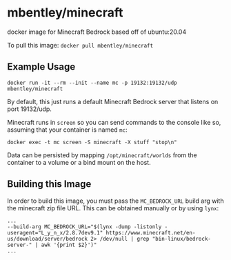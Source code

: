# mbentley/minecraft

docker image for Minecraft Bedrock
based off of ubuntu:20.04

To pull this image:
`docker pull mbentley/minecraft`

## Example Usage

```
docker run -it --rm --init --name mc -p 19132:19132/udp mbentley/minecraft
```

By default, this just runs a default Minecraft Bedrock server that listens on port 19132/udp.

Minecraft runs in `screen` so you can send commands to the console like so, assuming that your container is named `mc`:

```
docker exec -t mc screen -S minecraft -X stuff "stop\n"
```

Data can be persisted by mapping `/opt/minecraft/worlds` from the container to a volume or a bind mount on the host.

## Building this Image

In order to build this image, you must pass the `MC_BEDROCK_URL` build arg with the minecraft zip file URL. This can be obtained manually or by using `lynx`:

```
...
--build-arg MC_BEDROCK_URL="$(lynx -dump -listonly -useragent="L_y_n_x/2.8.7dev9.1" https://www.minecraft.net/en-us/download/server/bedrock 2> /dev/null | grep "bin-linux/bedrock-server-" | awk '{print $2}')"
...
```
